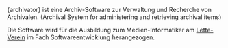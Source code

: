 {archivator} ist eine Archiv-Software zur Verwaltung und Recherche von Archivalen.
(Archival System for administering and retrieving archival items)

Die Software wird für die Ausbildung zum Medien-Informatiker 
am [Lette-Verein](http://www.lette-verein.de) im Fach Softwareentwicklung
herangezogen.
